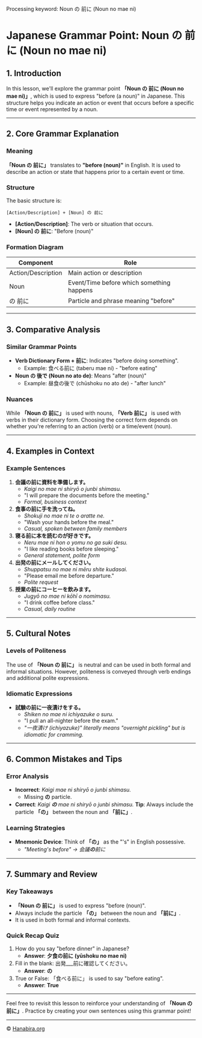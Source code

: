 Processing keyword: Noun の 前に (Noun no mae ni)
# Japanese Grammar Point: Noun の 前に (Noun no mae ni)

## 1. Introduction
In this lesson, we'll explore the grammar point **「Noun の 前に (Noun no mae ni)」**, which is used to express "before (a noun)" in Japanese. This structure helps you indicate an action or event that occurs before a specific time or event represented by a noun.

---
## 2. Core Grammar Explanation
### Meaning
**「Noun の 前に」** translates to **"before (noun)"** in English. It is used to describe an action or state that happens prior to a certain event or time.
### Structure
The basic structure is:
```plaintext
[Action/Description] + [Noun] の 前に
```
- **[Action/Description]**: The verb or situation that occurs.
- **[Noun] の 前に**: "Before (noun)"
### Formation Diagram
| Component             | Role                        |
|-----------------------|-----------------------------|
| Action/Description    | Main action or description  |
| Noun                  | Event/Time before which something happens |
| の 前に               | Particle and phrase meaning "before" |
---
## 3. Comparative Analysis
### Similar Grammar Points
- **Verb Dictionary Form + 前に**: Indicates "before doing something".
  - Example: 食べる前に (taberu mae ni) - "before eating"
- **Noun の 後で (Noun no ato de)**: Means "after (noun)"
  - Example: 昼食の後で (chūshoku no ato de) - "after lunch"
### Nuances
While **「Noun の 前に」** is used with nouns, **「Verb 前に」** is used with verbs in their dictionary form. Choosing the correct form depends on whether you're referring to an action (verb) or a time/event (noun).

---
## 4. Examples in Context
### Example Sentences
1. **会議の前に資料を準備します。**
   - *Kaigi no mae ni shiryō o junbi shimasu.*
   - "I will prepare the documents before the meeting."
   - *Formal, business context*
2. **食事の前に手を洗ってね。**
   - *Shokuji no mae ni te o aratte ne.*
   - "Wash your hands before the meal."
   - *Casual, spoken between family members*
3. **寝る前に本を読むのが好きです。**
   - *Neru mae ni hon o yomu no ga suki desu.*
   - "I like reading books before sleeping."
   - *General statement, polite form*
4. **出発の前にメールしてください。**
   - *Shuppatsu no mae ni mēru shite kudasai.*
   - "Please email me before departure."
   - *Polite request*
5. **授業の前にコーヒーを飲みます。**
   - *Jugyō no mae ni kōhī o nomimasu.*
   - "I drink coffee before class."
   - *Casual, daily routine*
---
## 5. Cultural Notes
### Levels of Politeness
The use of **「Noun の 前に」** is neutral and can be used in both formal and informal situations. However, politeness is conveyed through verb endings and additional polite expressions.
### Idiomatic Expressions
- **試験の前に一夜漬けをする。**
  - *Shiken no mae ni ichiyazuke o suru.*
  - "I pull an all-nighter before the exam."
  - *"一夜漬け (ichiyazuke)" literally means "overnight pickling" but is idiomatic for cramming.*
---
## 6. Common Mistakes and Tips
### Error Analysis
- **Incorrect**: *Kaigi mae ni shiryō o junbi shimasu.*
  - Missing **の** particle.
- **Correct**: *Kaigi **の** mae ni shiryō o junbi shimasu.*
**Tip**: Always include the particle **「の」** between the noun and **「前に」**.
### Learning Strategies
- **Mnemonic Device**: Think of **「の」** as the "'s" in English possessive.
  - *"Meeting's before" → 会議**の**前に*
---
## 7. Summary and Review
### Key Takeaways
- **「Noun の 前に」** is used to express "before (noun)".
- Always include the particle **「の」** between the noun and **「前に」**.
- It is used in both formal and informal contexts.
### Quick Recap Quiz
1. How do you say "before dinner" in Japanese?
   - **Answer**: **夕食の前に (yūshoku no mae ni)**
2. Fill in the blank: 出発___前に確認してください。
   - **Answer**: **の**
3. True or False: 「食べる前に」 is used to say "before eating".
   - **Answer**: **True**
---
Feel free to revisit this lesson to reinforce your understanding of **「Noun の 前に」**. Practice by creating your own sentences using this grammar point!


---

© [Hanabira.org](https://hanabira.org)
